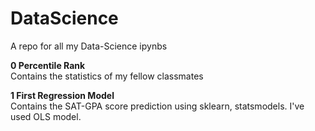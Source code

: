 # DataScience
A repo for all my Data-Science ipynbs

<b>0 Percentile Rank</b><br>
Contains the statistics of my fellow classmates

<b>1 First Regression Model</b><br>
Contains the SAT-GPA score prediction using sklearn, statsmodels. I've used OLS model.
